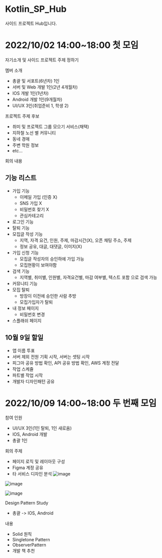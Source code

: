 # Kotlin_SP_Hub
사이드 프로젝트 Hub입니다.




2022/10/02 14:00~18:00
첫 모임
============================
자기소개 및 사이드 프로젝트 주제 정하기

멤버 소개
- 총괄 및 서포트(6년차) 1인
- 서버 및 Web 개발 1인(2년 4개월차)
- IOS 개발 1인(1년차)
- Android 개발 1인(9개월차)
- UI/UX 3인(취업준비 1, 학생 2)

프로젝트 주제 후보
- 취미 및 프로젝트 그룹 모으기 서비스(채택)
- 지하철 노선 별 커뮤니티
- 동네 경매
- 주변 학원 정보
- etc...

회의 내용
## 기능 리스트
- 가입 기능
    - 이메일 가입 (인증 X)
    - SNS 가입 X
    - 비밀번호 찾기 X
    - 관심카테고리
- 로그인 기능
- 탈퇴 기능
- 모집글 작성 기능
    - 지역, 자격 요건, 인원, 주제, 마감시간(X), 오픈 채팅 주소, 주제
    - 정보 공유, 대글, 대댓글, 이미지(X)
- 가입 신청 기능
    - 모집글 작성자의 승인하에 가입 가능
    - 모집현황이 보여야함
- 검색 기능
    - 지역별, 취미별, 인원별, 자격요건별, 마감 여부별, 텍스트 포함 으로 검색 가능
- 커뮤니티 기능
- 모집 탈퇴
    - 방장이 이전에 승인한 사람 추방
    - 모집가입자가 탈퇴
- 내 정보 페이지
    - 비밀번호 변경
- 스플래쉬 페이지

## 10월 9일 할일
-  앱 이름 투표
-  서버 제외 전원 기획 시작, 서버는 셋팅 시작
-  피그마 공유 방법 확인, API 공유 방법 확인, AWS 계정 전달
-  작업 스케쥴
-  파트별 작업 시작
-  개발자 디자인패턴 공유



2022/10/09 14:00~18:00
두 번째 모임
============================
참여 인원
- UI/UX 3인(1인 탈퇴, 1인 새로옴)
- IOS, Android 개발
- 총괄 1인

회의 주제 
- 페이지 로직 및 레이아웃 구성
- Figma 계정 공유
- 타 서비스 디자인 분석
![image](https://user-images.githubusercontent.com/57522230/195579905-ae83d09d-7b26-4e0b-a3b6-7c63f9b6315e.png)

![image](https://user-images.githubusercontent.com/57522230/195579947-149b99e4-37fa-4cfa-b4cb-381334556983.png)

![image](https://user-images.githubusercontent.com/57522230/195579986-101cbf9e-2b44-4604-a730-987054491e07.png)


Design Pattern Study
- 총괄 -> IOS, Android

내용
- Solid 원칙
- Singletone Pattern
- ObserverPattern
- 개발 책 추천




